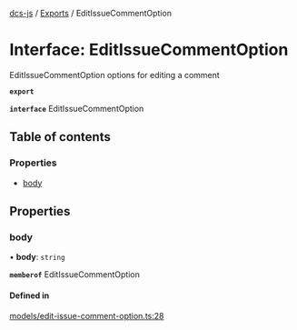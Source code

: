 [dcs-js](../README.md) / [Exports](../modules.md) / EditIssueCommentOption

# Interface: EditIssueCommentOption

EditIssueCommentOption options for editing a comment

**`export`**

**`interface`** EditIssueCommentOption

## Table of contents

### Properties

- [body](EditIssueCommentOption.md#body)

## Properties

### <a id="body" name="body"></a> body

• **body**: `string`

**`memberof`** EditIssueCommentOption

#### Defined in

[models/edit-issue-comment-option.ts:28](https://github.com/unfoldingWord/dcs-js/blob/dd84989/models/edit-issue-comment-option.ts#L28)
